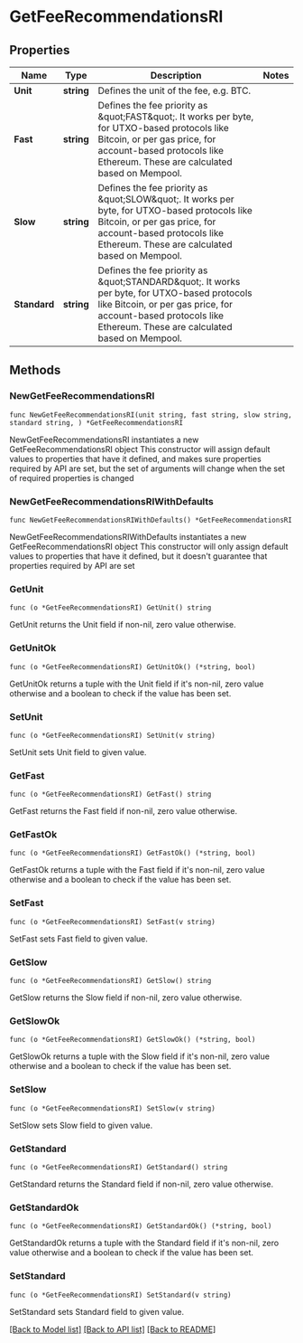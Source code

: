 # GetFeeRecommendationsRI

## Properties

Name | Type | Description | Notes
------------ | ------------- | ------------- | -------------
**Unit** | **string** | Defines the unit of the fee, e.g. BTC. | 
**Fast** | **string** | Defines the fee priority as \&quot;FAST\&quot;. It works per byte, for UTXO-based protocols like Bitcoin, or per gas price, for account-based protocols like Ethereum. These are calculated based on Mempool. | 
**Slow** | **string** | Defines the fee priority as \&quot;SLOW\&quot;. It works per byte, for UTXO-based protocols like Bitcoin, or per gas price, for account-based protocols like Ethereum. These are calculated based on Mempool. | 
**Standard** | **string** | Defines the fee priority as \&quot;STANDARD\&quot;. It works per byte, for UTXO-based protocols like Bitcoin, or per gas price, for account-based protocols like Ethereum. These are calculated based on Mempool. | 

## Methods

### NewGetFeeRecommendationsRI

`func NewGetFeeRecommendationsRI(unit string, fast string, slow string, standard string, ) *GetFeeRecommendationsRI`

NewGetFeeRecommendationsRI instantiates a new GetFeeRecommendationsRI object
This constructor will assign default values to properties that have it defined,
and makes sure properties required by API are set, but the set of arguments
will change when the set of required properties is changed

### NewGetFeeRecommendationsRIWithDefaults

`func NewGetFeeRecommendationsRIWithDefaults() *GetFeeRecommendationsRI`

NewGetFeeRecommendationsRIWithDefaults instantiates a new GetFeeRecommendationsRI object
This constructor will only assign default values to properties that have it defined,
but it doesn't guarantee that properties required by API are set

### GetUnit

`func (o *GetFeeRecommendationsRI) GetUnit() string`

GetUnit returns the Unit field if non-nil, zero value otherwise.

### GetUnitOk

`func (o *GetFeeRecommendationsRI) GetUnitOk() (*string, bool)`

GetUnitOk returns a tuple with the Unit field if it's non-nil, zero value otherwise
and a boolean to check if the value has been set.

### SetUnit

`func (o *GetFeeRecommendationsRI) SetUnit(v string)`

SetUnit sets Unit field to given value.


### GetFast

`func (o *GetFeeRecommendationsRI) GetFast() string`

GetFast returns the Fast field if non-nil, zero value otherwise.

### GetFastOk

`func (o *GetFeeRecommendationsRI) GetFastOk() (*string, bool)`

GetFastOk returns a tuple with the Fast field if it's non-nil, zero value otherwise
and a boolean to check if the value has been set.

### SetFast

`func (o *GetFeeRecommendationsRI) SetFast(v string)`

SetFast sets Fast field to given value.


### GetSlow

`func (o *GetFeeRecommendationsRI) GetSlow() string`

GetSlow returns the Slow field if non-nil, zero value otherwise.

### GetSlowOk

`func (o *GetFeeRecommendationsRI) GetSlowOk() (*string, bool)`

GetSlowOk returns a tuple with the Slow field if it's non-nil, zero value otherwise
and a boolean to check if the value has been set.

### SetSlow

`func (o *GetFeeRecommendationsRI) SetSlow(v string)`

SetSlow sets Slow field to given value.


### GetStandard

`func (o *GetFeeRecommendationsRI) GetStandard() string`

GetStandard returns the Standard field if non-nil, zero value otherwise.

### GetStandardOk

`func (o *GetFeeRecommendationsRI) GetStandardOk() (*string, bool)`

GetStandardOk returns a tuple with the Standard field if it's non-nil, zero value otherwise
and a boolean to check if the value has been set.

### SetStandard

`func (o *GetFeeRecommendationsRI) SetStandard(v string)`

SetStandard sets Standard field to given value.



[[Back to Model list]](../README.md#documentation-for-models) [[Back to API list]](../README.md#documentation-for-api-endpoints) [[Back to README]](../README.md)


